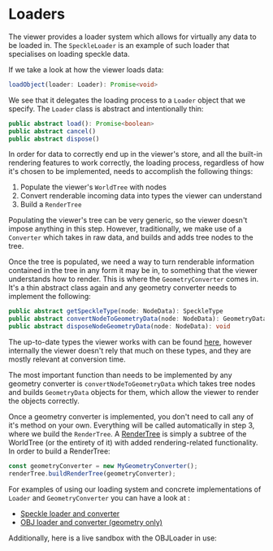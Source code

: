 # Loaders

The viewer provides a loader system which allows for virtually any data to be loaded in. The `SpeckleLoader` is an example of such loader that specialises on loading speckle data.

If we take a look at how the viewer loads data:

```typescript
loadObject(loader: Loader): Promise<void>
```

We see that it delegates the loading process to a `Loader` object that we specify. The `Loader` class is abstract and intentionally thin:

```ts
public abstract load(): Promise<boolean>
public abstract cancel()
public abstract dispose()
```

In order for data to correctly end up in the viewer's store, and all the built-in rendering features to work correctly, the loading process, regardless of how it's chosen to be implemented, needs to accomplish the following things:

1. Populate the viewer's `WorldTree` with nodes
2. Convert renderable incoming data into types the viewer can understand
3. Build a `RenderTree`

Populating the viewer's tree can be very generic, so the viewer doesn't impose anything in this step. However, traditionally, we make use of a `Converter` which takes in raw data, and builds and adds tree nodes to the tree.

Once the tree is populated, we need a way to turn renderable information contained in the tree in any form it may be in, to something that the viewer understands how to render. This is where the `GeometryConverter` comes in. It's a thin abstract class again and any geometry converter needs to implement the following:

```typescript
public abstract getSpeckleType(node: NodeData): SpeckleType
public abstract convertNodeToGeometryData(node: NodeData): GeometryData
public abstract disposeNodeGeometryData(node: NodeData): void
```

The up-to-date types the viewer works with can be found [here](/viewer/geometry-converter-api.md#speckletype), however internally the viewer doesn't rely that much on these types, and they are mostly relevant at conversion time.

The most important function than needs to be implemented by any geometry converter is `convertNodeToGeometryData` which takes tree nodes and builds `GeometryData` objects for them, which allow the viewer to render the objects correctly.

Once a geometry converter is implemented, you don't need to call any of it's method on your own. Everything will be called automatically in step 3, where we build the `RenderTree`. A [RenderTree](/viewer/viewer-rendering.md#rendertree) is simply a subtree of the WorldTree (or the entirety of it) with added rendering-related functionality. In order to build a RenderTree:

```typescript
const geometryConverter = new MyGeometryConverter();
renderTree.buildRenderTree(geometryConverter);
```

For examples of using our loading system and concrete implementations of `Loader` and `GeometryConverter` you can have a look at :

- [Speckle loader and converter](https://github.com/specklesystems/speckle-server/tree/alex/API2.0/packages/viewer/src/modules/loaders/Speckle)
- [OBJ loader and converter (geometry only)](https://github.com/specklesystems/speckle-server/tree/alex/API2.0/packages/viewer/src/modules/loaders/OBJ)

Additionally, here is a live sandbox with the OBJLoader in use:

<Stackblitz projectId="speckle-obj-loader" :embedOptions="{ 
    height: 500,
    openFile: 'src/main.ts',
    view: 'preview',
    hideExplorer: true,
    hideNavigation: true }" />
